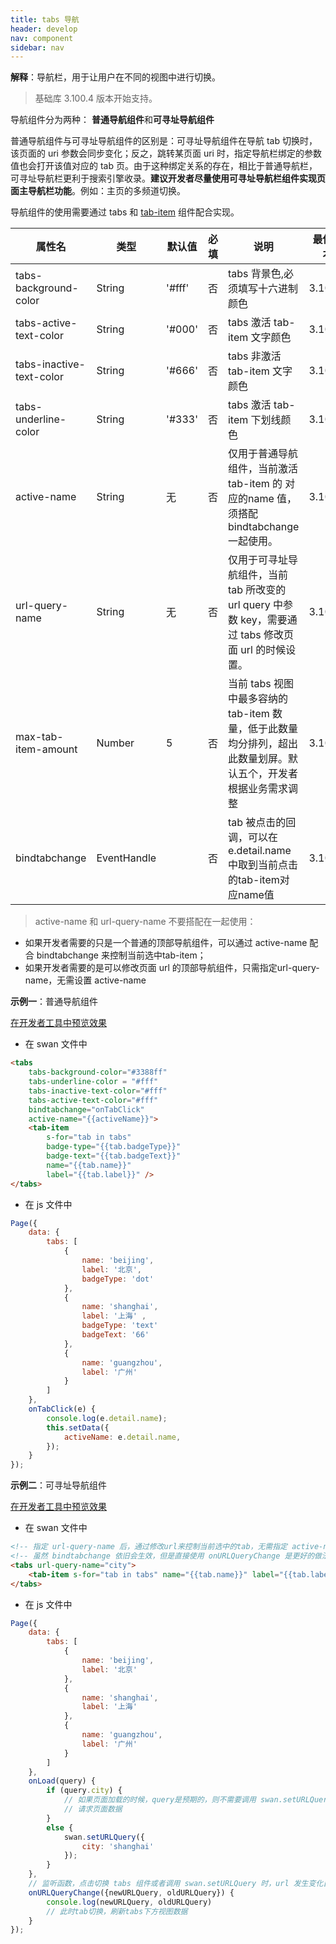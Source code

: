 ```yaml
---
title: tabs 导航
header: develop
nav: component
sidebar: nav
---
```




**解释**：导航栏，用于让用户在不同的视图中进行切换。

> 基础库 3.100.4 版本开始支持。

导航组件分为两种：
**普通导航组件**和**可寻址导航组件**

普通导航组件与可寻址导航组件的区别是：可寻址导航组件在导航 tab 切换时，该页面的 uri 参数会同步变化；反之，跳转某页面 uri 时，指定导航栏绑定的参数值也会打开该值对应的 tab 页。由于这种绑定关系的存在，相比于普通导航栏，可寻址导航栏更利于搜索引擎收录。**建议开发者尽量使用可寻址导航栏组件实现页面主导航栏功能**。例如：主页的多频道切换。

导航组件的使用需要通过 tabs 和 [tab-item](#tab-item) 组件配合实现。


|属性名 |类型  |默认值  | 必填 |说明|最低版本|
|---- | ---- | ---- |---- |---- |---- |
|tabs-background-color|	String|	'#fff'| 否 |tabs 背景色,必须填写十六进制颜色|3.100.4|
|tabs-active-text-color| String |'#000'  |否 |tabs 激活 tab-item 文字颜色|3.100.4|
|tabs-inactive-text-color| String | '#666' |否 |tabs 非激活 tab-item 文字颜色|3.100.4|
|tabs-underline-color| String | '#333' |否 |tabs 激活 tab-item 下划线颜色|3.100.4|
|active-name| String | 无 | 否 |仅用于普通导航组件，当前激活 tab-item 的 对应的name 值，须搭配bindtabchange 一起使用。|3.100.4|
|url-query-name| String | 无 |否 |仅用于可寻址导航组件，当前 tab 所改变的 url query 中参数 key，需要通过 tabs 修改页面 url 的时候设置。|3.100.4|
|max-tab-item-amount| Number | 5 |否 |当前 tabs 视图中最多容纳的 tab-item 数量，低于此数量均分排列，超出此数量划屏。默认五个，开发者根据业务需求调整|3.100.4|
|bindtabchange| EventHandle |  |否 |tab 被点击的回调，可以在e.detail.name中取到当前点击的tab-item对应name值|3.100.4|

> active-name 和 url-query-name 不要搭配在一起使用：
* 如果开发者需要的只是一个普通的顶部导航组件，可以通过 active-name 配合 bindtabchange 来控制当前选中tab-item；
* 如果开发者需要的是可以修改页面 url 的顶部导航组件，只需指定url-query-name，无需设置 active-name

**示例一**：普通导航组件

<a href="swanide://fragment/ffdd42b9621602c7a89cdfa7e4cfab7b1566986567638" title="在开发者工具中预览效果" target="_blank">在开发者工具中预览效果</a>

* 在 swan 文件中

```html
<tabs
    tabs-background-color="#3388ff"
    tabs-underline-color = "#fff"
    tabs-inactive-text-color="#fff"
    tabs-active-text-color="#fff"
    bindtabchange="onTabClick"
    active-name="{{activeName}}">
    <tab-item
        s-for="tab in tabs"
        badge-type="{{tab.badgeType}}"
        badge-text="{{tab.badgeText}}"
        name="{{tab.name}}"
        label="{{tab.label}}" />
</tabs>
```

* 在 js 文件中

```js
Page({
    data: {
        tabs: [
            {
                name: 'beijing',
                label: '北京',
                badgeType: 'dot'
            },
            {
                name: 'shanghai',
                label: '上海' ,
                badgeType: 'text'
                badgeText: '66'
            },
            {
                name: 'guangzhou',
                label: '广州'
            }
        ]
    },
    onTabClick(e) {
        console.log(e.detail.name);
        this.setData({
            activeName: e.detail.name,
        });
    }
});
```

**示例二**：可寻址导航组件

<a href="swanide://fragment/e070218e2a0c6aa1e63208e5207711de1572603902121" title="在开发者工具中预览效果" target="_blank">在开发者工具中预览效果</a>


* 在 swan 文件中

```html
<!-- 指定 url-query-name 后，通过修改url来控制当前选中的tab，无需指定 active-name -->
<!-- 虽然 bindtabchange 依旧会生效，但是直接使用 onURLQueryChange 是更好的做法 -->
<tabs url-query-name="city">
    <tab-item s-for="tab in tabs" name="{{tab.name}}" label="{{tab.label}}" />
</tabs>
```

* 在 js 文件中

```js
Page({
    data: {
        tabs: [
            {
                name: 'beijing',
                label: '北京'
            },
            {
                name: 'shanghai',
                label: '上海'
            },
            {
                name: 'guangzhou',
                label: '广州'
            }
        ]
    },
    onLoad(query) {
        if (query.city) {
            // 如果页面加载的时候，query是预期的，则不需要调用 swan.setURLQuery
            // 请求页面数据
        }
        else {
            swan.setURLQuery({
                city: 'shanghai'
            });
        }
    },
    // 监听函数，点击切换 tabs 组件或者调用 swan.setURLQuery 时，url 发生变化自动触发
    onURLQueryChange({newURLQuery, oldURLQuery}) {
        console.log(newURLQuery, oldURLQuery)
	    // 此时tab切换，刷新tabs下方视图数据
    }
});

```
